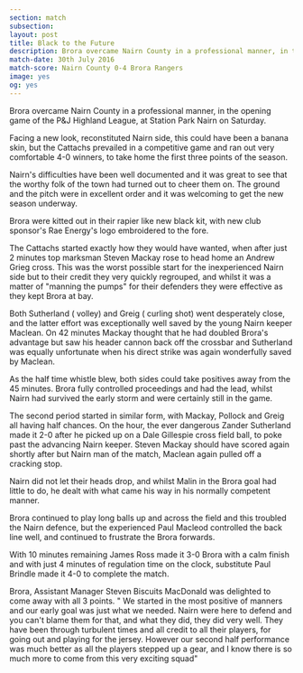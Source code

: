 ```yaml
---
section: match
subsection:
layout: post
title: Black to the Future
description: Brora overcame Nairn County in a professional manner, in the opening game of the P&J Highland League, at Station Park Nairn on Saturday. 
match-date: 30th July 2016
match-score: Nairn County 0-4 Brora Rangers
image: yes
og: yes
---
```

Brora overcame Nairn County in a professional manner, in the opening game of the P&J Highland League, at Station Park Nairn on Saturday. 

Facing a new look, reconstituted Nairn side, this could have been a banana skin, but the Cattachs prevailed in a competitive game and ran out very comfortable 4-0 winners, to take home the first three points of the season. 

Nairn's difficulties have been well documented and it was great to see that the worthy folk of the town had turned out to cheer them on. The ground and the pitch were in excellent order and it was welcoming  to get the new season underway. 

Brora were kitted out in their rapier like new black kit, with new club sponsor's  Rae Energy's logo embroidered to the fore. 

The Cattachs started exactly how they would have wanted, when after just 2 minutes top marksman Steven Mackay rose to head home an Andrew Grieg cross. This was the worst possible start for the inexperienced Nairn side but to their credit they very quickly regrouped, and whilst it was a matter of "manning the pumps" for their defenders they were effective as they kept Brora at bay. 

Both Sutherland ( volley) and Greig ( curling shot) went desperately close, and the latter effort was exceptionally well saved by the young Nairn keeper Maclean. On 42 minutes Mackay thought that he had doubled Brora's advantage but saw his header cannon back off the crossbar and Sutherland was equally unfortunate when his direct strike was again wonderfully saved by Maclean. 

As the half time whistle blew, both sides could take positives away from the 45 minutes. Brora fully controlled proceedings and had the lead, whilst Nairn had survived the early storm and were certainly still in the game. 

The second period started in similar form, with Mackay, Pollock and Greig all having half chances. On the hour, the ever dangerous Zander Sutherland made it 2-0 after he picked up on a Dale Gillespie cross field ball, to poke past the advancing Nairn keeper. Steven Mackay should have scored again shortly after but Nairn man of the match, Maclean again pulled off a cracking stop. 

Nairn did not let their heads drop, and whilst Malin in the Brora goal had little to do, he dealt with what came his way in his normally competent manner. 

Brora continued to play long balls up and across the field and this troubled the Nairn defence, but the experienced Paul Macleod controlled the back line well, and continued to frustrate the Brora forwards. 

With 10 minutes remaining James Ross made it 3-0 Brora with a calm finish and with just 4 minutes of regulation time on the clock, substitute Paul Brindle made it 4-0 to complete  the match. 

Brora, Assistant Manager Steven Biscuits MacDonald was delighted to come away with all 3 points. " We started in the most positive of manners and our early goal was just what we needed. Nairn were here to defend and you can't blame them for that, and what they did, they did very well. They have been through turbulent times and all credit to all their players, for going out and playing for the jersey. However our second half performance was much better as all the players stepped up a gear, and I know there is so much more to come from this very exciting squad" 